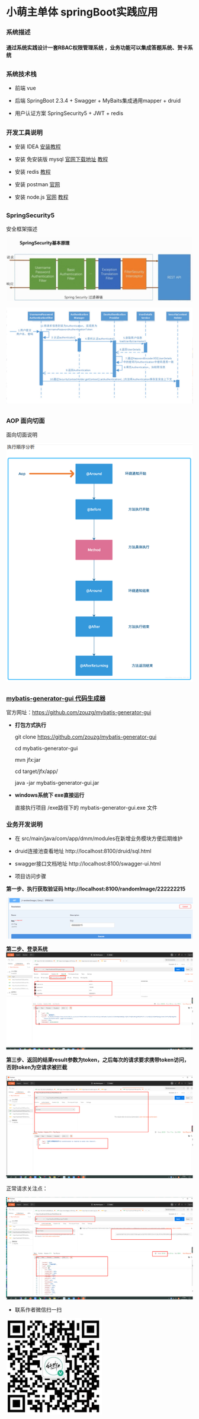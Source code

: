 
# 小萌主单体 springBoot实践应用
### 系统描述
#### 通过系统实践设计一套RBAC权限管理系统 ，业务功能可以集成答题系统、贺卡系统
##
### 系统技术栈
* 前端 vue
* 后端 SpringBoot 2.3.4 + Swagger  + MyBaits集成通用mapper  +    druid

* 用户认证方案  SpringSecurity5 + JWT + redis
##
### 开发工具说明
* 安装 IDEA  [安装教程](https://www.jb51.net/article/186186.htm)

* 安装 免安装版 mysql  [官网下载地址](https://dev.mysql.com/downloads/mysql/)    [教程](https://www.cnblogs.com/winton-nfs/p/11524007.html)

* 安装 redis [教程](https://www.redis.net.cn/tutorial/3503.html)
  
* 安装 postman [官网](https://www.postman.com/downloads/)

* 安装 node.js [官网](https://nodejs.org/en/)   [教程](https://blog.csdn.net/muzidigbig/article/details/80493880)
##

### SpringSecurity5

安全框架描述

![](./src/main/resources/markdown/security-1.png)


![](./src/main/resources/markdown/security-2.png)
##

### AOP 面向切面
面向切面说明

![](./src/main/resources/markdown/AOP.png)

##

### [mybatis-generator-gui 代码生成器](https://github.com/zouzg/mybatis-generator-gui)

官方网址：https://github.com/zouzg/mybatis-generator-gui

* **打包方式执行**

     git clone https://github.com/zouzg/mybatis-generator-gui

     cd mybatis-generator-gui

     mvn jfx:jar

     cd target/jfx/app/

     java -jar mybatis-generator-gui.jar

* **windows系统下 exe直接运行**


     直接执行项目 /exe路径下的 mybatis-generator-gui.exe 文件

### 业务开发说明

* 在 src/main/java/com/app/dmm/modules在新增业务模块方便后期维护
* druid连接池查看地址 http://localhost:8100/druid/sql.html
* swagger接口文档地址 http://localhost:8100/swagger-ui.html

* 项目访问步骤

**第一步、执行获取验证码 http://localhost:8100/randomImage/222222215**

![](./src/main/resources/markdown/验证码请求.jpg)

**第二步、登录系统** 
![](./src/main/resources/markdown/系统登录.jpg)


**第三步、返回的结果result参数为token，之后每次的请求要求携带token访问，否则token为空请求被拦截**

![](./src/main/resources/markdown/请求被拦截.jpg)

正常请求关注点：

![](./src/main/resources/markdown/正常请求.jpg)


* 联系作者微信扫一扫


![](./src/main/resources/markdown/名片.png)



